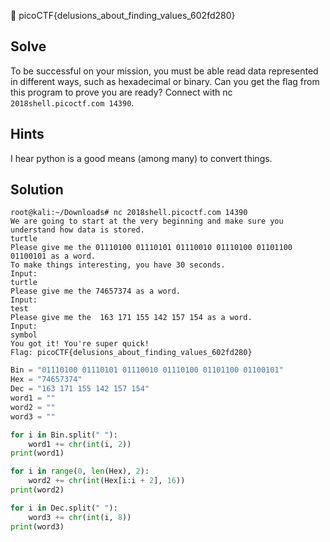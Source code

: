:checkered_flag: picoCTF{delusions_about_finding_values_602fd280}

## Solve
To be successful on your mission, you must be able read data represented in different ways, such as hexadecimal or binary. Can you get the flag from this program to prove you are ready? Connect with nc `2018shell.picoctf.com 14390`.

## Hints
I hear python is a good means (among many) to convert things.

## Solution
```
root@kali:~/Downloads# nc 2018shell.picoctf.com 14390
We are going to start at the very beginning and make sure you understand how data is stored.
turtle
Please give me the 01110100 01110101 01110010 01110100 01101100 01100101 as a word.
To make things interesting, you have 30 seconds.
Input:
turtle
Please give me the 74657374 as a word.
Input:
test
Please give me the  163 171 155 142 157 154 as a word.
Input:
symbol
You got it! You're super quick!
Flag: picoCTF{delusions_about_finding_values_602fd280}
```

```python
Bin = "01110100 01110101 01110010 01110100 01101100 01100101"
Hex = "74657374"
Dec = "163 171 155 142 157 154"
word1 = ""
word2 = ""
word3 = ""

for i in Bin.split(" "):
    word1 += chr(int(i, 2))
print(word1)

for i in range(0, len(Hex), 2):
    word2 += chr(int(Hex[i:i + 2], 16))
print(word2)

for i in Dec.split(" "):
    word3 += chr(int(i, 8))
print(word3)
```
